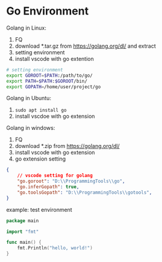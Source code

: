 # Go Environment

Golang in Linux:
1. FQ
2. download *.tar.gz from https://golang.org/dl/ and extract
3. setting environment
4. install vscode with go extention

```bash
# setting environment
export GOROOT=$PATH:/path/to/go/
export PATH=$PATH:$GOROOT/bin/
export GOPATH=/home/user/project/go
```

Golang in Ubuntu:
1. `sudo apt install go`
2. install vscdoe with go extension

Golang in windows:
1. FQ
2. download *.zip from https://golang.org/dl/
3. install vscode with go extension
4. go extension setting

```json
{
    // vscode setting for golang
    "go.goroot": "D:\\ProgrammingTools\\go",
    "go.inferGopath": true,
    "go.toolsGopath": "D:\\ProgrammingTools\\gotools",
}
```

example: test environment

```go
package main

import "fmt"

func main() {
	fmt.Println("hello, world!")
}
```